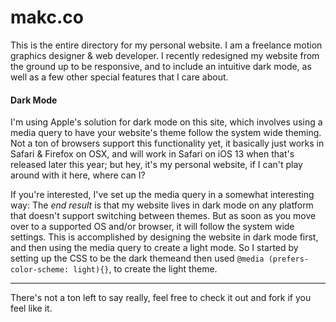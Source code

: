 # makc.co

This is the entire directory for my personal website. I am a freelance motion graphics designer & web developer. I recently redesigned my website from the ground up to be responsive, and to include an intuitive dark mode, as well as a few other special features that I care about.

#### Dark Mode

I'm using Apple's solution for dark mode on this site, which involves using a media query to have your website's theme follow the system wide theming. Not a ton of browsers support this functionality yet, it basically just works in Safari & Firefox on OSX, and will work in Safari on iOS 13 when that's released later this year; but hey, it's my personal website, if I can't play around with it here, where can I?

If you're interested, I've set up the media query in a somewhat interesting way: The *end result* is that my website lives in dark mode on any platform that doesn't support switching between themes. But as soon as you move over to a supported OS and/or browser, it will follow the system wide settings. 
This is accomplished by designing the website in dark mode first, and then using the media query to create a light mode. So I started by setting up the CSS to be the dark themeand then used ```@media (prefers-color-scheme: light){}```, to create the light theme.

---- 

There's not a ton left to say really, feel free to check it out and fork if you feel like it.
